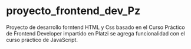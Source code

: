 # proyecto_frontend_dev_Pz
Proyecto de desarrollo forntend HTML y Css basado en el Curso Práctico de Frontend Developer impartido en Platzi
se agrega funcionalidad con el curso práctico de JavaScript.
